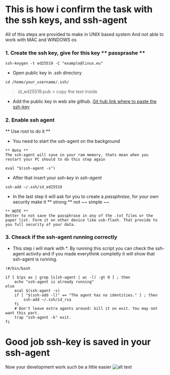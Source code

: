 # This is how i confirm the task with the ssh keys, and ssh-agent
All of this steps are provided to make in UNIX based system
And not able to work with MAC and WINDOWS os

### 1. Create the ssh key, give for this key ** passprashe **
```
ssh-keygen -t ed25519 -C "example@linux.eu"
```
- Open public key in .ssh directory
```
cd /home/your_username/.ssh/
```
> id_ed25519.pub > copy the text inside

- Add the public key in web site github.
[Git hub link where to paste the ssh-key](https://github.com/settings/keys)

### 2. Enable ssh agent
** Use root to do it **
- You need to start the ssh-agent on the background
```
** Note **
The ssh-agent will save in your ram memory, thats mean when you restart your PC should to do this step again
```
```
eval "$(ssh-agent -s")
```
- After that insert your *ssh-key* in *ssh-agent*
```
ssh-add ~/.ssh/id_ed25519
```
- In the last step it will ask for you to create a *passphrase*, for your own security make it ** strong ** not ~~ simple ~~
```
** NOTE **
Better to not save the passphrase in any of the .txt files or the paper list. Form it on other device like usb-flash. That provide to you full security of your data.  
```

### 3. Cheack if the ssh-agent running correctly 
- This step i will mark with *. By running this script you can check the ssh-agent activity and if you made everythink completly it will show that ssh-agent is running.
```
!#/bin/bash

if [ $(ps ax | grep [s]sh-agent | wc -l) -gt 0 ] ; then
    echo "ssh-agent is already running"
else
    eval $(ssh-agent -s)
    if [ "$(ssh-add -l)" == "The agent has no identities." ] ; then
        ssh-add ~/.ssh/id_rsa
    fi
    # Don't leave extra agents around: kill it on exit. You may not want this part.
    trap "ssh-agent -k" exit.
fi
```

# Good job ssh-key is saved in your ssh-agent
Now your development work such be a little easier
![alt text](http://picsum.photos/200/200)
